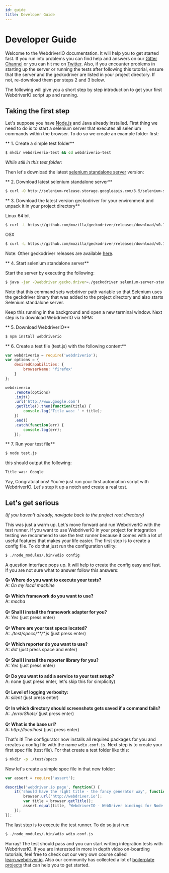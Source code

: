 ```yaml
---
id: guide
title: Developer Guide
---
```


# Developer Guide

Welcome to the WebdriverIO documentation. It will help you to get started fast. If you run into problems you can find help and answers on our [Gitter Channel](https://gitter.im/webdriverio/webdriverio) or you can hit me on [Twitter](https://twitter.com/webdriverio). Also, if you encounter problems in starting up the server or running the tests after following this tutorial, ensure that the server and the geckodriver are listed in your project directory. If not, re-download them per steps 2 and 3 below.

The following will give you a short step by step introduction to get your first WebdriverIO script up and running.

## Taking the first step

Let's suppose you have [Node.js](http://nodejs.org/) and Java already installed. First thing we need to do is to start a selenium server that executes all selenium commands within the browser. To do so we create an example folder first:

** 1. Create a simple test folder**
```sh
$ mkdir webdriverio-test && cd webdriverio-test
```

*While still in this test folder:*

Then let's download the latest [selenium standalone server](http://docs.seleniumhq.org/download/) version:

** 2. Download latest selenium standalone server**
```sh
$ curl -O http://selenium-release.storage.googleapis.com/3.5/selenium-server-standalone-3.5.3.jar
```

** 3. Download the latest version geckodriver for your environment and unpack it in your project directory**

Linux 64 bit

```sh
$ curl -L https://github.com/mozilla/geckodriver/releases/download/v0.16.0/geckodriver-v0.16.0-linux64.tar.gz | tar xz
```

OSX

```sh
$ curl -L https://github.com/mozilla/geckodriver/releases/download/v0.16.0/geckodriver-v0.16.0-macos.tar.gz | tar xz
```

Note: Other geckodriver releases are available [here](https://github.com/mozilla/geckodriver/releases).

** 4. Start selenium standalone server**

Start the server by executing the following:

```sh
$ java -jar -Dwebdriver.gecko.driver=./geckodriver selenium-server-standalone-3.5.3.jar
```

Note that this command sets webdriver path variable so that Selenium uses the geckdriver binary that was added to the project directory and also starts Selenium standalone server.

Keep this running in the background and open a new terminal window. Next step is to download WebdriverIO via NPM:

** 5. Download WebdriverIO**
```sh
$ npm install webdriverio
```

** 6. Create a test file (test.js) with the following content**
```js
var webdriverio = require('webdriverio');
var options = {
    desiredCapabilities: {
        browserName: 'firefox'
    }
};

webdriverio
    .remote(options)
    .init()
    .url('http://www.google.com')
    .getTitle().then(function(title) {
        console.log('Title was: ' + title);
    })
    .end()
    .catch(function(err) {
        console.log(err);
    });
```

** 7. Run your test file**
```sh
$ node test.js
```

this should output the following:

```sh
Title was: Google
```

Yay, Congratulations! You've just run your first automation script with WebdriverIO. Let's step it up a notch and create a real test.

## Let's get serious

*(If you haven't already, navigate back to the project root directory)*

This was just a warm up. Let's move forward and run WebdriverIO with the test runner. If you want to use WebdriverIO in your project for integration testing we recommend to use the test runner because it comes with a lot of useful features that makes your life easier. The first step is to create a config file. To do that just run the configuration utility:

```sh
$ ./node_modules/.bin/wdio config
```

A question interface pops up. It will help to create the config easy and fast. If you are not sure what to answer follow this answers:

__Q: Where do you want to execute your tests?__<br>
A: _On my local machine_<br>
<br>
__Q: Which framework do you want to use?__<br>
A: _mocha_<br>
<br>
__Q: Shall I install the framework adapter for you?__<br>
A: _Yes_ (just press enter)<br>
<br>
__Q: Where are your test specs located?__<br>
A: _./test/specs/**/*.js_ (just press enter)<br>
<br>
__Q: Which reporter do you want to use?__<br>
A: _dot_ (just press space and enter)<br>
<br>
__Q: Shall I install the reporter library for you?__<br>
A: _Yes_ (just press enter)<br>
<br>
__Q: Do you want to add a service to your test setup?__<br>
A: none (just press enter, let's skip this for simplicity)<br>
<br>
__Q: Level of logging verbosity:__<br>
A: _silent_ (just press enter)<br>
<br>
__Q: In which directory should screenshots gets saved if a command fails?__<br>
A: _./errorShots/_ (just press enter)<br>
<br>
__Q: What is the base url?__<br>
A: _http://localhost_ (just press enter)<br>

That's it! The configurator now installs all required packages for you and creates a config file with the name `wdio.conf.js`. Next step is to create your first spec file (test file). For that create a test folder like this:

```sh
$ mkdir -p ./test/specs
```

Now let's create a simple spec file in that new folder:

```js
var assert = require('assert');

describe('webdriver.io page', function() {
    it('should have the right title - the fancy generator way', function () {
        browser.url('http://webdriver.io');
        var title = browser.getTitle();
        assert.equal(title, 'WebdriverIO - WebDriver bindings for Node.js');
    });
});
```

The last step is to execute the test runner. To do so just run:

```sh
$ ./node_modules/.bin/wdio wdio.conf.js
```

Hurray! The test should pass and you can start writing integration tests with WebdriverIO. If you are interested in more in depth video on-boarding tutorials, feel free to check out our very own course called [learn.webdriver.io](https://learn.webdriver.io/?coupon=wdio). Also our community has collected a lot of [boilerplate projects](/guide/getstarted/boilerplate.html) that can help you to get started.
